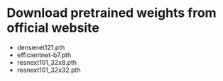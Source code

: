 # Download pretrained weights from official website
* densenet121.pth
* efficientnet-b7.pth
* resnext101_32x8.pth
* resnext101_32x32.pth
